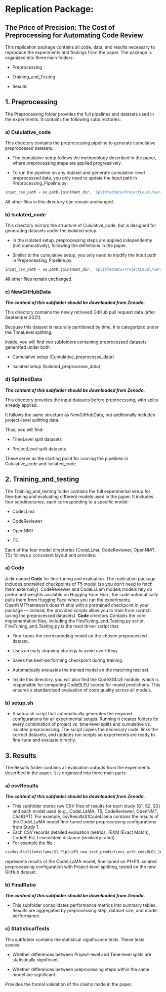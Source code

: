 # Replication Package:

## The Price of Precision: The Cost of Preprocessing for Automating Code Review

This replication package contains all code, data, and results necessary to reproduce the experiments and findings from the paper. The package is organized into three main folders:

- Preprocessing

- Training_and_Testing

- Results

## 1. Preprocessing

The Preprocessing folder provides the full pipelines and datasets used in the experiments. It contains the following subdirectories:

### a) Cululative_code

This directory contains the preprocessing pipeline to generate cumulative preprocessed datasets.

- The cumulative setup follows the methodology described in the paper, where preprocessing steps are applied progressively.

- To run the pipeline on any dataset and generate cumulative-level preprocessed data, you only need to update the input path in Preprocessing_Pipeline.py:

```python
input_csv_path = os.path.join(Root_dir, 'SplittedData/ProjectLevel/Gerrit_ProjectSplited_Test_NoLeakage.csv')
```

All other files in this directory can remain unchanged.

### b) Isolated_code

This directory mirrors the structure of Cululative_code, but is designed for generating datasets under the isolated setup.

- In the isolated setup, preprocessing steps are applied independently (not cumulatively), following the definitions in the paper.

- Similar to the cumulative setup, you only need to modify the input path in Preprocessing_Pipeline.py:
```python
input_csv_path = os.path.join(Root_dir, 'SplittedData/ProjectLevel/Gerrit_ProjectSplited_Test_NoLeakage.csv')
```

All other files remain unchanged.

### c) NewGitHubData 
***The content of this subfolder should be downloaded from Zenodo.***

This directory contains the newly retrieved GitHub pull request data (after September 2021).

Because this dataset is naturally partitioned by time, it is categorized under the TimeLevel splitting.

Inside, you will find two subfolders containing preprocessed datasets generated under both:

- Cumulative setup (Cumulative_preprocesse_data)

- Isolated setup (Isolated_preprocesse_data)


### d) SplittedData
***The content of this subfolder should be downloaded from Zenodo.***

This directory provides the input datasets before preprocessing, with splits already applied.

It follows the same structure as NewGitHubData, but additionally includes project-level splitting data.

Thus, you will find:

- TimeLevel split datasets

- ProjectLevel split datasets

These serve as the starting point for running the pipelines in Cululative_code and Isolated_code.

## 2. Training_and_testing

The Training_and_testing folder contains the full experimental setup for fine-tuning and evaluating different models used in the paper. It includes four subdirectories, each corresponding to a specific model:

- CodeLLma

- CodeReviewer

- OpenNMT

- T5

Each of the four model directories (CodeLLma, CodeReviewer, OpenNMT, T5) follows a consistent layout and provides:

### a) Code 

A dir named **Code** for fine-tuning and evaluation. The replication package includes pretrained checkpoints of T5 model 
(so you don’t need to fetch them externally). CodeReviewer and CodeLLLam models models rely on pretrained weights available on Hugging Face Hub ; the code automatically pulls them from Hugging Face when you run the experiments. OpenNMTframework doesn’t ship with a pretrained checkpoint in your package — instead, the provided scripts allow you to train from scratch (using the preprocessed datasets). **Code** directory Contains the core implementation files, including the FineTuning_and_Testing.py script. FineTuning_and_Testing.py is the main driver script that:

- Fine-tunes the corresponding model on the chosen preprocessed dataset.

- Uses an early stopping strategy to avoid overfitting.

- Saves the best-performing checkpoint during training.

- Automatically evaluates the trained model on the matching test set.

- Inside this directory, you will also find the CodeXGLUE module, which is responsible for computing CodeBLEU scores for model predictions. This ensures a standardized evaluation of code quality across all models.

### b) setup.sh
- A setup.sh script that automatically generates the required configurations for all experimental setups. Running it creates folders for every combination of project vs. time-level splits and cumulative vs. isolated preprocessing. The script copies the necessary code, links the correct datasets, and updates run scripts so experiments are ready to fine-tune and evaluate directly.

## 3. Results

The Results folder contains all evaluation outputs from the experiments described in the paper. It is organized into three main parts:

### a) csvResults
***The content of this subfolder should be downloaded from Zenodo.***

- This subfolder stores raw CSV files of results for each study (S1, S2, S3) and each model used (e.g., CodeLLaMA, T5, CodeReviewer, OpenNMT, ChatGPT).  For example, csvResultsS1CodeLlama contains the results of the CodeLLaMA model fine-tuned under preprocessing configurations from Study 1.
- Each CSV records detailed evaluation metrics, (EXM (Exact Match), CodeBLEU, Levenshtein distance (similarity ratio))
- For example the file :
```python
csvResultsS1CodeLlama/S1_P1plusP3_new_test_predictions_with_codeBLEU_10_ProjectLevel.csv
```
represents results of the CodeLLaMA model, fine-tuned on P1+P3 isolated preprocessing configuration with Project-level splitting, tested on the new GitHub dataset.

### b) FinalRatio
***The content of this subfolder should be downloaded from Zenodo.***
- This subfolder consolidates performance metrics into summary tables. Results are aggregated by preprocessing step, dataset size, and model performance.

### c) StatisticalTests

This subfolder contains the  statistical significance tests. These tests assess:

- Whether differences between Project-level and Time-level splits are statistically significant.

- Whether differences between preprocessing steps within the same model are significant.

Provides the formal validation of the claims made in the paper.


